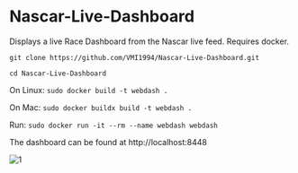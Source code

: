 # Nascar-Live-Dashboard

Displays a live Race Dashboard from the Nascar live feed.  Requires docker.

``` git clone https://github.com/VMI1994/Nascar-Live-Dashboard.git ```

``` cd Nascar-Live-Dashboard ```


On Linux:
``` sudo docker build -t webdash . ```

On Mac:
``` sudo docker buildx build -t webdash . ```

Run:
``` sudo docker run -it --rm --name webdash webdash ```

The dashboard can be found at http://localhost:8448

![1]()
